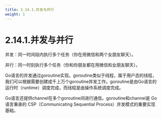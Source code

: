 ```yaml
---
title: 2.14.1.并发与并行
weight: 1
---
```

# 2.14.1.并发与并行

并发：同一时间段内执行多个任务（你在用微信和两个女朋友聊天）。

并行：同一时刻执行多个任务（你和你朋友都在用微信和女朋友聊天）。

Go语言的并发通过goroutine实现。goroutine类似于线程，属于用户态的线程，我们可以根据需要创建成千上万个goroutine并发工作。goroutine是由Go语言的运行时（runtime）调度完成，而线程是由操作系统调度完成。

Go语言还提供channel在多个goroutine间进行通信。goroutine和channel是 Go 语言秉承的 CSP（Communicating Sequential Process）并发模式的重要实现基础。